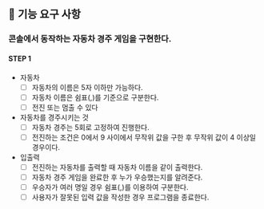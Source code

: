 ## 🎯 기능 요구 사항
### 콘솔에서 동작하는 자동차 경주 게임을 구현한다.

#### STEP 1

- 자동차
  - [ ] 자동차의 이름은 5자 이하만 가능하다.
  - [ ] 자동차 이름은 쉼표(,)를 기준으로 구분한다.
  - [ ] 전진 또는 멈출 수 있다

- 자동차를 경주시키는 것
  - [ ] 자동차 경주는 5회로 고정하여 진행한다.
  - [ ] 전진하는 조건은 0에서 9 사이에서 무작위 값을 구한 후 무작위 값이 4 이상일 경우이다.

- 입출력
  - [ ] 전진하는 자동차를 출력할 때 자동차 이름을 같이 출력한다.
  - [ ] 자동차 경주 게임을 완료한 후 누가 우승했는지를 알려준다.
  - [ ] 우승자가 여러 명일 경우 쉼표(,)를 이용하여 구분한다.
  - [ ] 사용자가 잘못된 입력 값을 작성한 경우 프로그램을 종료한다.